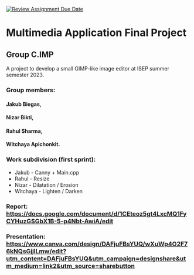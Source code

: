 [![Review Assignment Due Date](https://classroom.github.com/assets/deadline-readme-button-24ddc0f5d75046c5622901739e7c5dd533143b0c8e959d652212380cedb1ea36.svg)](https://classroom.github.com/a/iF5BiZG7)

# Multimedia Application Final Project
## Group C.IMP
A project to develop a small GIMP-like image editor at ISEP summer semester 2023.

### Group members:
#### Jakub Biegas,
#### Nizar Bikti, 
#### Rahul Sharma,
#### Witchaya Apichonkit.


### Work subdivision (first sprint):
* Jakub - Canny + Main.cpp
* Rahul - Resize
* Nizar - Dilatation / Erosion
* Witchaya - Lighten / Darken

### Report: https://docs.google.com/document/d/1CEteoz5gt4LxcMQ1FyCYHuzGSGbX1B-5-p4Nbt-AwiA/edit
### Presentation: https://www.canva.com/design/DAFjuFBsYUQ/wXuWp4O2F76kNQsGjjILmw/edit?utm_content=DAFjuFBsYUQ&utm_campaign=designshare&utm_medium=link2&utm_source=sharebutton
